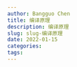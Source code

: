 ```yaml
---
author: Bangguo Chen
title: 编译原理
description: 编译原理
slug: slug-编译原理
date: 2022-01-15
categories:
tags: 
---
```


